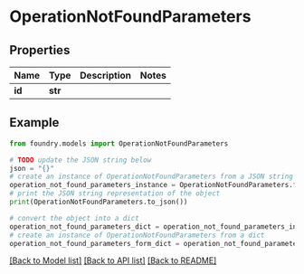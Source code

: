 # OperationNotFoundParameters

## Properties

Name | Type | Description | Notes
------------ | ------------- | ------------- | -------------
**id** | **str** |  |

## Example

```python
from foundry.models import OperationNotFoundParameters

# TODO update the JSON string below
json = "{}"
# create an instance of OperationNotFoundParameters from a JSON string
operation_not_found_parameters_instance = OperationNotFoundParameters.from_json(json)
# print the JSON string representation of the object
print(OperationNotFoundParameters.to_json())

# convert the object into a dict
operation_not_found_parameters_dict = operation_not_found_parameters_instance.to_dict()
# create an instance of OperationNotFoundParameters from a dict
operation_not_found_parameters_form_dict = operation_not_found_parameters.from_dict(operation_not_found_parameters_dict)
```

[\[Back to Model list\]](../README.md#documentation-for-models) [\[Back to API list\]](../README.md#documentation-for-api-endpoints) [\[Back to README\]](../README.md)
